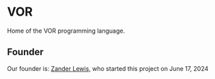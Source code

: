 # VOR
Home of the VOR programming language.

## Founder
Our founder is: [Zander Lewis,](https://github.com/zanderlewis) who started this project on June 17, 2024
